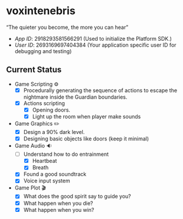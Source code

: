 # voxintenebris
“The quieter you become, the more you can hear”

- *App ID*: 2918293581566291 (Used to initialize the Platform SDK.)
- *User ID*: 2693169697404384 (Your application specific user ID for debugging and testing)



## Current Status
- Game Scripting :gear:
     - [X] Procedurally generating the sequence of actions to escape the nightmare inside the Guardian boundaries.
     - [X] Actions scripting
          - [X] Opening doors. 
          - [X] Light up the room when player make sounds 

- Game Graphics :pencil2:
     - [X] Design a 90% dark level.
     - [X] Designing basic objects like doors (keep it minimal)

- Game Audio :sound:
     - [ ] Understand how to do entrainment
          - [X] Heartbeat
          - [X] Breath 
     - [X] Found a good soundtrack 
     - [X] Voice input system 
     
- Game Plot :clapper:
     - [X] What does the good spirit say to guide you?
     - [X] What happen when you die?
     - [X] What happen when you win?
